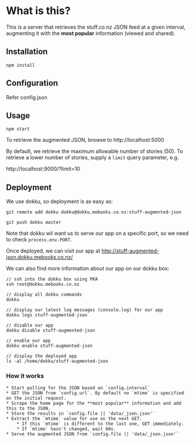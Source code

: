 # What is this?

This is a server that retrieves the stuff.co.nz JSON feed at a given interval,
augmenting it with the **most popular** information (viewed and shared).

## Installation

	npm install

## Configuration

Refer config.json

## Usage

	npm start

To retrieve the augmented JSON, browse to http://localhost:5000

By default, we retrieve the maximum allowable number of stories (50).
To retrieve a lower number of stories, supply a `limit` query parameter, e.g.

http://localhost:9000/?limit=10

## Deployment

We use dokku, so deployment is as easy as:

	git remote add dokku dokku@dokku.mebooks.co.nz:stuff-augmented-json

	git push dokku master

Note that dokku wil want us to serve our app on a specific port, so we need to
check `process.env.PORT`.

Once deployed, we can visit our app at http://stuff-augmented-json.dokku.mebooks.co.nz/

We can also find more information about our app on our dokku box:

	// ssh into the dokku box using PKA
	ssh root@dokku.mebooks.co.nz

	// display all dokku commands
	dokku

	// display our latest log messages (console.log) for our app
	dokku logs stuff-augmented-json

	// disable our app
	dokku disable stuff-augmented-json

	// enable our app
	dokku enable stuff-augmented-json

	// display the deployed app
	ls -al /home/dokku/stuff-augmented-json

### How it works

	* Start polling for the JSON based on `config.interval`
	* GET the JSON from `config.url`. By default no `mtime` is specified on the initial request.
	* Scrape the home page for the **most popular** information and add this to the JSON.
	* Store the results in `config.file || 'data/_json.json'`
	* Extract the `mtime` value for use on the next GET.
		* If this `mtime` is different to the last one, GET immediately.
		* If `mtime` hasn't changed, wait 60s.
	* Serve the augmented JSON from `config.file || 'data/_json.json'`
